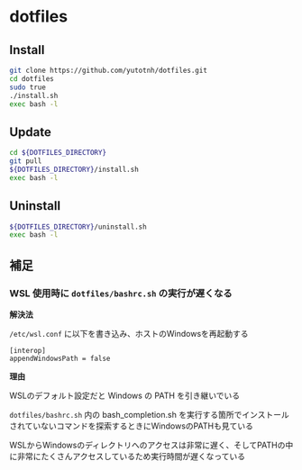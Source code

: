 # dotfiles

## Install

```bash
git clone https://github.com/yutotnh/dotfiles.git
cd dotfiles
sudo true
./install.sh
exec bash -l
```

## Update

```bash
cd ${DOTFILES_DIRECTORY}
git pull
${DOTFILES_DIRECTORY}/install.sh
exec bash -l
```

## Uninstall

```bash
${DOTFILES_DIRECTORY}/uninstall.sh
exec bash -l
```

## 補足

### WSL 使用時に `dotfiles/bashrc.sh` の実行が遅くなる

__解決法__

`/etc/wsl.conf` に以下を書き込み、ホストのWindowsを再起動する

```text:/etc/wsl.comf
[interop]
appendWindowsPath = false
```

__理由__

WSLのデフォルト設定だと Windows の PATH を引き継いでいる

`dotfiles/bashrc.sh` 内の bash_completion.sh を実行する箇所でインストールされていないコマンドを探索するときにWindowsのPATHも見ている

WSLからWindowsのディレクトリへのアクセスは非常に遅く、そしてPATHの中に非常にたくさんアクセスしているため実行時間が遅くなっている
